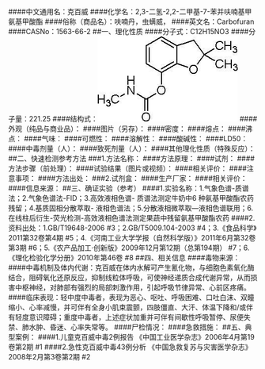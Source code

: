 ####中文通用名：克百威
####化学名：2,3-二氢-2,2-二甲基-7-苯并呋喃基甲氨基甲酸酯
####俗称（商品名）：呋喃丹，虫螨威，
####英文名：Carbofuran
####CASNo：1563-66-2
##一、理化性质
####分子式：C12H15NO3
####分子量：221.25
####结构式：![结构式](./assets/duwu/克百威/@0结构式.jpg)
####外观（纯品与商业品）：
####图片（另存）：
####密度：
####熔点：
####沸点：
####气味：
####可燃性：
####溶解性：
####酸碱性：
####LD50：
####中毒剂量（人）：
####致死剂量（人）：
####其他理化性质（特殊反应）：
##二、快速检测参考方法
###1.方法名称：
####方法原理：
####试剂：
####方法步骤（前处理）：
####试验结果（图片或视频）：
####相关评价：
####注意事项：
####方法出处：
###2.试剂盒：
####生产厂家：
####相关评价：
####信息来源：
##三、确证实验（参考）
####1.实验名称：1.气象色谱-质谱法；2.气象色谱法-FID；3.高效液相色谱- 质谱法测定牛奶中6 种氨基甲酸酯农药残留；4.基质固相分散萃取- 液相色谱法；5.分散液相微萃取—液相色谱联用；6.在线柱后衍生-荧光检测-高效液相色谱法测定果蔬中残留氨基甲酸酯农药
####2.资料出处：1.GB/T19648-2006 #3；2.GB/T5009.104-2003 #4；3.《食品科学》2011第32卷第4期 #5；4.《河南工业大学学报（自然科学版）》2011年6月第32卷第3期 #6；5.《农产品加工·创新版》2009年12月第12期（总第194期） #7；6.《理化检验化学分册》2010年第46卷 #8
##四、相关信息
####毒物来源：
####中毒机制及体内代谢：克百威在体内水解可产生氰化物，与细胞色素氧化酶结合，阻碍氧化还原反应，抑制线粒体呼吸，可使神经递质合成代谢异常，从而损害中枢神经，对肺部有强烈的局部刺激作用，引起呼吸节律异常、心前区疼痛。
####临床表现：轻中度中毒者，表现为恶心、呕吐、呼吸困难、口吐白沫、双瞳缩小、心率减慢，并可伴有全身小肌束震颤，四肢僵直、大汗、体温下降和/或伴有轻度意识障碍；重度中毒者，上述症状加重并可伴有间歇性呼吸暂停、尿便失禁、肺水肿、昏迷、心率失常等。
####尸检情况：
####急救措施：
##五、典型案例：
####1.儿童克百威中毒2例报告 《中国工业医学杂志》2006年4月第19卷第2期 #1
####2.急性克百威中毒43例分析 《中国急救复苏与灾害医学杂志》2008年2月第3卷第2期 #2
